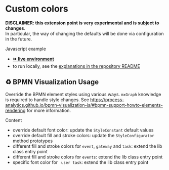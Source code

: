 # Custom colors

**DISCLAIMER: this extension point is very experimental and is subject to changes**.  
In particular, the way of changing the defaults will be done via configuration in the future.

Javascript example
- [__:fast_forward: live environment__](https://cdn.statically.io/gh/process-analytics/bpmn-visualization-examples/master/examples/custom-colors/index.html)
- to run locally, see the [explanations in the repository README](../../README.md#running-examples-locally)


## ♻️ BPMN Visualization Usage
Override the BPMN element styles using various ways. `mxGraph` knowledge is required to handle style changes.
See https://process-analytics.github.io/bpmn-visualization-js/#bpmn-support-howto-elements-rendering for more information.

Content
- override default font color: update the `StyleConstant` default values
- override default fill and stroke colors: update the `StyleConfigurator` method prototypes
- different fill and stroke colors for `event`, `gateway` and `task`: extend the lib class entry point
- different fill and stroke colors for `events`: extend the lib class entry point
- specific font color for ` user task`: extend the lib class entry point